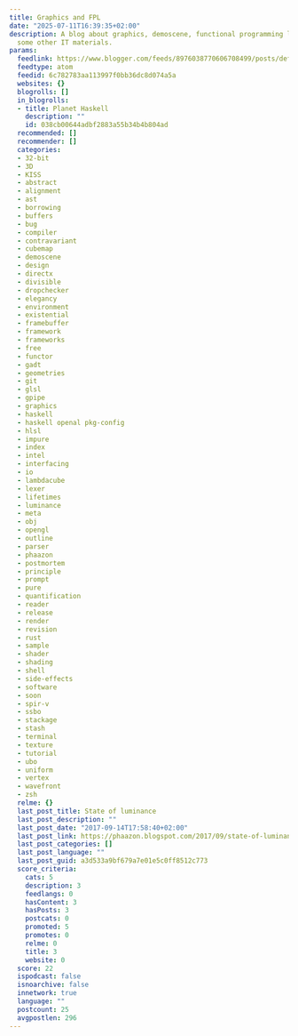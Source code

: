 ```yaml
---
title: Graphics and FPL
date: "2025-07-11T16:39:35+02:00"
description: A blog about graphics, demoscene, functional programming languages and
  some other IT materials.
params:
  feedlink: https://www.blogger.com/feeds/8976038770606708499/posts/default
  feedtype: atom
  feedid: 6c782783aa113997f0bb36dc8d074a5a
  websites: {}
  blogrolls: []
  in_blogrolls:
  - title: Planet Haskell
    description: ""
    id: 038cb00644adbf2883a55b34b4b804ad
  recommended: []
  recommender: []
  categories:
  - 32-bit
  - 3D
  - KISS
  - abstract
  - alignment
  - ast
  - borrowing
  - buffers
  - bug
  - compiler
  - contravariant
  - cubemap
  - demoscene
  - design
  - directx
  - divisible
  - dropchecker
  - elegancy
  - environment
  - existential
  - framebuffer
  - framework
  - frameworks
  - free
  - functor
  - gadt
  - geometries
  - git
  - glsl
  - gpipe
  - graphics
  - haskell
  - haskell openal pkg-config
  - hlsl
  - impure
  - index
  - intel
  - interfacing
  - io
  - lambdacube
  - lexer
  - lifetimes
  - luminance
  - meta
  - obj
  - opengl
  - outline
  - parser
  - phaazon
  - postmortem
  - principle
  - prompt
  - pure
  - quantification
  - reader
  - release
  - render
  - revision
  - rust
  - sample
  - shader
  - shading
  - shell
  - side-effects
  - software
  - soon
  - spir-v
  - ssbo
  - stackage
  - stash
  - terminal
  - texture
  - tutorial
  - ubo
  - uniform
  - vertex
  - wavefront
  - zsh
  relme: {}
  last_post_title: State of luminance
  last_post_description: ""
  last_post_date: "2017-09-14T17:58:40+02:00"
  last_post_link: https://phaazon.blogspot.com/2017/09/state-of-luminance.html
  last_post_categories: []
  last_post_language: ""
  last_post_guid: a3d533a9bf679a7e01e5c0ff8512c773
  score_criteria:
    cats: 5
    description: 3
    feedlangs: 0
    hasContent: 3
    hasPosts: 3
    postcats: 0
    promoted: 5
    promotes: 0
    relme: 0
    title: 3
    website: 0
  score: 22
  ispodcast: false
  isnoarchive: false
  innetwork: true
  language: ""
  postcount: 25
  avgpostlen: 296
---
```

